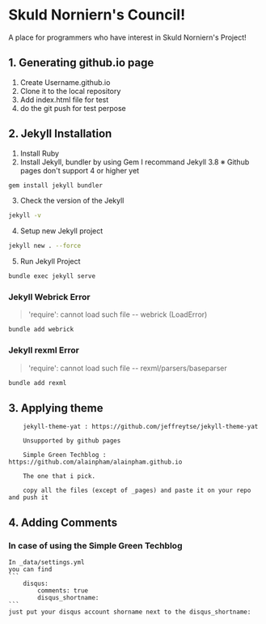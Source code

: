 # Skuld Norniern's Council!
A place for programmers who have interest in Skuld Norniern's Project!

## 1. Generating github.io page 

  1. Create Username.github.io 
  2. Clone it to the local repository
  3. Add index.html file for test
  4. do the git push for test perpose

## 2. Jekyll Installation
  
  1. Install Ruby 
  2. Install Jekyll, bundler by using Gem
    I recommand Jekyll 3.8 ※ Github pages don't support 4 or higher yet
  ```bash
  gem install jekyll bundler
  ```
  3. Check the version of the Jekyll 
  ```bash
  jekyll -v
  ```
  4. Setup new Jekyll project 
  ```bash
  jekyll new . --force
  ```
  5. Run Jekyll Project
  ```bash
  bundle exec jekyll serve
  ```
  ### Jekyll Webrick Error
  
  > 'require': cannot load such file -- webrick (LoadError)

  ```bash
  bundle add webrick
  ```

  ### Jekyll rexml Error
  
  > 'require': cannot load such file -- rexml/parsers/baseparser
  ```bash
  bundle add rexml
  ```

## 3. Applying theme

        jekyll-theme-yat : https://github.com/jeffreytse/jekyll-theme-yat
        
        Unsupported by github pages
        
        Simple Green Techblog : https://github.com/alainpham/alainpham.github.io

        The one that i pick.

        copy all the files (except of _pages) and paste it on your repo and push it


 ## 4. Adding Comments
 
 ### In case of using the Simple Green Techblog
    In _data/settings.yml
    you can find 
    ```
        disqus:
            comments: true
            disqus_shortname:
    ```
    just put your disqus account shorname next to the disqus_shortname:
